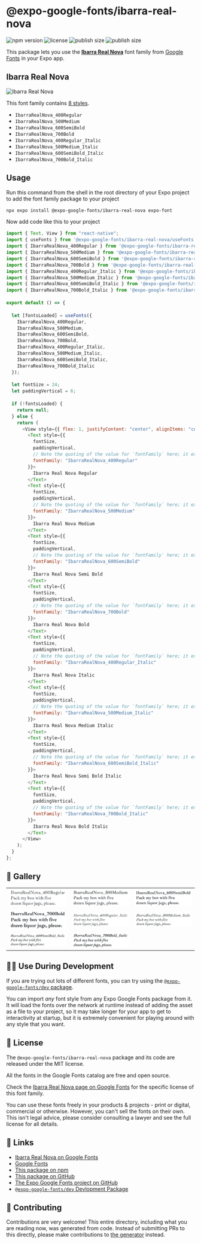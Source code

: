 # @expo-google-fonts/ibarra-real-nova

![npm version](https://flat.badgen.net/npm/v/@expo-google-fonts/ibarra-real-nova)
![license](https://flat.badgen.net/github/license/expo/google-fonts)
![publish size](https://flat.badgen.net/packagephobia/install/@expo-google-fonts/ibarra-real-nova)
![publish size](https://flat.badgen.net/packagephobia/publish/@expo-google-fonts/ibarra-real-nova)

This package lets you use the [**Ibarra Real Nova**](https://fonts.google.com/specimen/Ibarra+Real+Nova) font family from [Google Fonts](https://fonts.google.com/) in your Expo app.

## Ibarra Real Nova

![Ibarra Real Nova](./font-family.png)

This font family contains [8 styles](#-gallery).

- `IbarraRealNova_400Regular`
- `IbarraRealNova_500Medium`
- `IbarraRealNova_600SemiBold`
- `IbarraRealNova_700Bold`
- `IbarraRealNova_400Regular_Italic`
- `IbarraRealNova_500Medium_Italic`
- `IbarraRealNova_600SemiBold_Italic`
- `IbarraRealNova_700Bold_Italic`

## Usage

Run this command from the shell in the root directory of your Expo project to add the font family package to your project

```sh
npx expo install @expo-google-fonts/ibarra-real-nova expo-font
```

Now add code like this to your project

```js
import { Text, View } from "react-native";
import { useFonts } from '@expo-google-fonts/ibarra-real-nova/useFonts';
import { IbarraRealNova_400Regular } from '@expo-google-fonts/ibarra-real-nova/400Regular';
import { IbarraRealNova_500Medium } from '@expo-google-fonts/ibarra-real-nova/500Medium';
import { IbarraRealNova_600SemiBold } from '@expo-google-fonts/ibarra-real-nova/600SemiBold';
import { IbarraRealNova_700Bold } from '@expo-google-fonts/ibarra-real-nova/700Bold';
import { IbarraRealNova_400Regular_Italic } from '@expo-google-fonts/ibarra-real-nova/400Regular_Italic';
import { IbarraRealNova_500Medium_Italic } from '@expo-google-fonts/ibarra-real-nova/500Medium_Italic';
import { IbarraRealNova_600SemiBold_Italic } from '@expo-google-fonts/ibarra-real-nova/600SemiBold_Italic';
import { IbarraRealNova_700Bold_Italic } from '@expo-google-fonts/ibarra-real-nova/700Bold_Italic';

export default () => {

  let [fontsLoaded] = useFonts({
    IbarraRealNova_400Regular, 
    IbarraRealNova_500Medium, 
    IbarraRealNova_600SemiBold, 
    IbarraRealNova_700Bold, 
    IbarraRealNova_400Regular_Italic, 
    IbarraRealNova_500Medium_Italic, 
    IbarraRealNova_600SemiBold_Italic, 
    IbarraRealNova_700Bold_Italic
  });

  let fontSize = 24;
  let paddingVertical = 6;

  if (!fontsLoaded) {
    return null;
  } else {
    return (
      <View style={{ flex: 1, justifyContent: "center", alignItems: "center" }}>
        <Text style={{
          fontSize,
          paddingVertical,
          // Note the quoting of the value for `fontFamily` here; it expects a string!
          fontFamily: "IbarraRealNova_400Regular"
        }}>
          Ibarra Real Nova Regular
        </Text>
        <Text style={{
          fontSize,
          paddingVertical,
          // Note the quoting of the value for `fontFamily` here; it expects a string!
          fontFamily: "IbarraRealNova_500Medium"
        }}>
          Ibarra Real Nova Medium
        </Text>
        <Text style={{
          fontSize,
          paddingVertical,
          // Note the quoting of the value for `fontFamily` here; it expects a string!
          fontFamily: "IbarraRealNova_600SemiBold"
        }}>
          Ibarra Real Nova Semi Bold
        </Text>
        <Text style={{
          fontSize,
          paddingVertical,
          // Note the quoting of the value for `fontFamily` here; it expects a string!
          fontFamily: "IbarraRealNova_700Bold"
        }}>
          Ibarra Real Nova Bold
        </Text>
        <Text style={{
          fontSize,
          paddingVertical,
          // Note the quoting of the value for `fontFamily` here; it expects a string!
          fontFamily: "IbarraRealNova_400Regular_Italic"
        }}>
          Ibarra Real Nova Italic
        </Text>
        <Text style={{
          fontSize,
          paddingVertical,
          // Note the quoting of the value for `fontFamily` here; it expects a string!
          fontFamily: "IbarraRealNova_500Medium_Italic"
        }}>
          Ibarra Real Nova Medium Italic
        </Text>
        <Text style={{
          fontSize,
          paddingVertical,
          // Note the quoting of the value for `fontFamily` here; it expects a string!
          fontFamily: "IbarraRealNova_600SemiBold_Italic"
        }}>
          Ibarra Real Nova Semi Bold Italic
        </Text>
        <Text style={{
          fontSize,
          paddingVertical,
          // Note the quoting of the value for `fontFamily` here; it expects a string!
          fontFamily: "IbarraRealNova_700Bold_Italic"
        }}>
          Ibarra Real Nova Bold Italic
        </Text>
      </View>
    );
  }
};
```

## 🔡 Gallery


||||
|-|-|-|
|![IbarraRealNova_400Regular](./400Regular/IbarraRealNova_400Regular.ttf.png)|![IbarraRealNova_500Medium](./500Medium/IbarraRealNova_500Medium.ttf.png)|![IbarraRealNova_600SemiBold](./600SemiBold/IbarraRealNova_600SemiBold.ttf.png)||
|![IbarraRealNova_700Bold](./700Bold/IbarraRealNova_700Bold.ttf.png)|![IbarraRealNova_400Regular_Italic](./400Regular_Italic/IbarraRealNova_400Regular_Italic.ttf.png)|![IbarraRealNova_500Medium_Italic](./500Medium_Italic/IbarraRealNova_500Medium_Italic.ttf.png)||
|![IbarraRealNova_600SemiBold_Italic](./600SemiBold_Italic/IbarraRealNova_600SemiBold_Italic.ttf.png)|![IbarraRealNova_700Bold_Italic](./700Bold_Italic/IbarraRealNova_700Bold_Italic.ttf.png)|||


## 👩‍💻 Use During Development

If you are trying out lots of different fonts, you can try using the [`@expo-google-fonts/dev` package](https://github.com/expo/google-fonts/tree/master/font-packages/dev#readme).

You can import _any_ font style from any Expo Google Fonts package from it. It will load the fonts over the network at runtime instead of adding the asset as a file to your project, so it may take longer for your app to get to interactivity at startup, but it is extremely convenient for playing around with any style that you want.


## 📖 License

The `@expo-google-fonts/ibarra-real-nova` package and its code are released under the MIT license.

All the fonts in the Google Fonts catalog are free and open source.

Check the [Ibarra Real Nova page on Google Fonts](https://fonts.google.com/specimen/Ibarra+Real+Nova) for the specific license of this font family.

You can use these fonts freely in your products & projects - print or digital, commercial or otherwise. However, you can't sell the fonts on their own. This isn't legal advice, please consider consulting a lawyer and see the full license for all details.

## 🔗 Links

- [Ibarra Real Nova on Google Fonts](https://fonts.google.com/specimen/Ibarra+Real+Nova)
- [Google Fonts](https://fonts.google.com/)
- [This package on npm](https://www.npmjs.com/package/@expo-google-fonts/ibarra-real-nova)
- [This package on GitHub](https://github.com/expo/google-fonts/tree/master/font-packages/ibarra-real-nova)
- [The Expo Google Fonts project on GitHub](https://github.com/expo/google-fonts)
- [`@expo-google-fonts/dev` Devlopment Package](https://github.com/expo/google-fonts/tree/master/font-packages/dev)

## 🤝 Contributing

Contributions are very welcome! This entire directory, including what you are reading now, was generated from code. Instead of submitting PRs to this directly, please make contributions to [the generator](https://github.com/expo/google-fonts/tree/master/packages/generator) instead.
